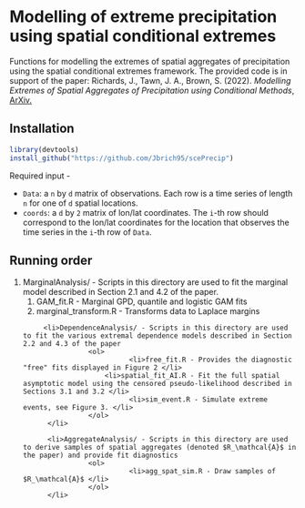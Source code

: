 # Modelling of extreme precipitation using spatial conditional extremes
Functions for modelling the extremes of spatial aggregates of precipitation using the spatial conditional extremes framework. The provided code is in support of the paper:
Richards, J., Tawn, J. A., Brown, S. (2022). <i>Modelling Extremes of Spatial Aggregates of Precipitation using Conditional Methods</i>, <a href = "https://arxiv.org/pdf/2102.10906.pdf">ArXiv.</a>
## Installation

```r
library(devtools)
install_github("https://github.com/Jbrich95/scePrecip")
```
Required input - <ul> 
          <li> `Data`: a `n` by `d` matrix of observations. Each row is a time series of length `n` for one of `d` spatial locations. </li>
          <li> `coords`: a `d` by `2` matrix of lon/lat coordinates. The `i`-th row should correspond to the lon/lat coordinates for the location that observes the time series in the `i`-th row of `Data`. </li>
</ul>

## Running order     

<ol>
         <li> MarginalAnalysis/ - Scripts in this directory are used to fit the marginal model described in Section 2.1 and 4.2 of the paper.
                    <ol>
                              <li> GAM_fit.R - Marginal GPD, quantile and logistic GAM fits </li>
                              <li> marginal_transform.R - Transforms data to Laplace margins </li>
                    </ol>
          </li>
          
         <li>DependenceAnalysis/ - Scripts in this directory are used to fit the various extremal dependence models described in Section 2.2 and 4.3 of the paper
                    <ol>
                              <li>free_fit.R - Provides the diagnostic "free" fits displayed in Figure 2 </li>
                        <li>spatial_fit_AI.R - Fit the full spatial asymptotic model using the censored pseudo-likelihood described in Sections 3.1 and 3.2 </li>
                              <li>sim_event.R - Simulate extreme events, see Figure 3. </li>
                    </ol>
          </li>

          <li>AggregateAnalysis/ - Scripts in this directory are used to derive samples of spatial aggregates (denoted $R_\mathcal{A}$ in the paper) and provide fit diagnostics 
                    <ol>
                              <li>agg_spat_sim.R - Draw samples of $R_\mathcal{A}$ </li>
                    </ol>
          </li>
    
</ol>
